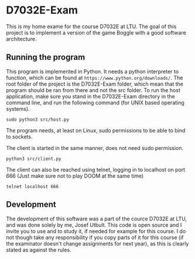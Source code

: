 # D7032E-Exam
This is my home exame for the course D7032E at LTU. The goal of this project is to implement a version 
of the game Boggle with a good software architecture.

## Running the program
This program is implemented in Python. It needs a python interpreter to function, which can be found 
at `https://www.python.org/downloads/`. The root folder of the project is the D7032E-Exam folder, which 
mean that the program should be ran from there and not the src folder. To run the host application, make
sure you stand in the D7032E-Exam directory in the command line, and run the following command (for UNIX 
based operating systems).

```sudo python3 src/host.py```

The program needs, at least on Linux, sudo permissions to be able to bind to sockets. 

The client is started in the same manner, does not need sudo permission.

```python3 src/client.py```

The client can also be reached using telnet, logging in to localhost on port 666 (Just make sure not to 
play DOOM at the same time)

```telnet localhost 666```

## Development
The development of this software was a part of the cource D7032E at LTU, and was done solely by me, 
Josef Utbult. This code is open source and I invite you to use and to study it, if needed for example 
for this course. I do not though take any responsibility if you copy parts of it for this course (if the 
examinator doesn't change assignments for next year), as this is clearly stated as against the rules.
